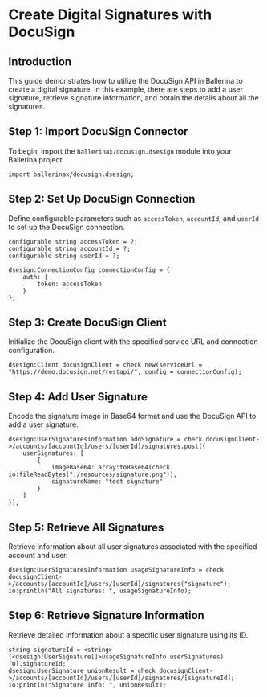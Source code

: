 # Create Digital Signatures with DocuSign

## Introduction

This guide demonstrates how to utilize the DocuSign API in Ballerina to create a digital signature. In this example, there are steps to add a user signature, retrieve signature information, and obtain the details about all the signatures.

## Step 1: Import DocuSign Connector

To begin, import the `ballerinax/docusign.dsesign` module into your Ballerina project.

```ballerina
import ballerinax/docusign.dsesign;
```

## Step 2: Set Up DocuSign Connection

Define configurable parameters such as `accessToken`, `accountId`, and `userId` to set up the DocuSign connection.

```ballerina
configurable string accessToken = ?;
configurable string accountId = ?;
configurable string userId = ?;

dsesign:ConnectionConfig connectionConfig = {
    auth: {
        token: accessToken
    }
};
```

## Step 3: Create DocuSign Client

Initialize the DocuSign client with the specified service URL and connection configuration.

```ballerina
dsesign:Client docusignClient = check new(serviceUrl = "https://demo.docusign.net/restapi/", config = connectionConfig);
```

## Step 4: Add User Signature

Encode the signature image in Base64 format and use the DocuSign API to add a user signature.

```ballerina
dsesign:UserSignaturesInformation addSignature = check docusignClient->/accounts/[accountId]/users/[userId]/signatures.post({
    userSignatures: [
        {
            imageBase64: array:toBase64(check io:fileReadBytes("./resources/signature.png")),
            signatureName: "test signature"
        }
    ]
});
```

## Step 5: Retrieve All Signatures

Retrieve information about all user signatures associated with the specified account and user.

```ballerina
dsesign:UserSignaturesInformation usageSignatureInfo = check docusignClient->/accounts/[accountId]/users/[userId]/signatures("signature");
io:println("All signatures: ", usageSignatureInfo);
```

## Step 6: Retrieve Signature Information

Retrieve detailed information about a specific user signature using its ID.

```ballerina
string signatureId = <string>(<dsesign:UserSignature[]>usageSignatureInfo.userSignatures)[0].signatureId;
dsesign:UserSignature unionResult = check docusignClient->/accounts/[accountId]/users/[userId]/signatures/[signatureId];
io:println("Signature Info: ", unionResult);
```
